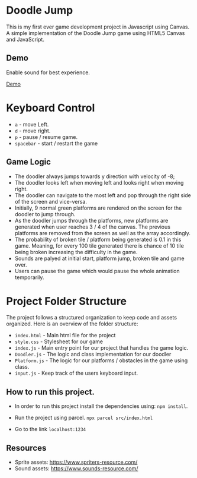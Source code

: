 # Doodle Jump

This is my first ever game development project in Javascript using Canvas. A simple implementation of the Doodle Jump game using HTML5 Canvas and JavaScript.

## Demo

Enable sound for best experience.

[Demo](https://lfkaushal.github.io/projects/DoodleJump/dist/)

# Keyboard Control

- `a` - move Left.
- `d` - move right.
- `p` - pause / resume game.
- `spacebar` - start / restart the game

## Game Logic

- The doodler always jumps towards y direction with velocity of -8;
- The doodler looks left when moving left and looks right when moving right.
- The doodler can navigate to the most left and pop through the right side of the screen and vice-versa.
- Initially, 9 normal green platforms are rendered on the screen for the doodler to jump through.
- As the doodler jumps through the platforms, new platforms are generated when user reaches 3 / 4 of the canvas. The previous platforms are removed from the screen as well as the array accordingly.
- The probability of broken tile / platform being generated is 0.1 in this game. Meaning, for every 100 tile generated there is chance of 10 tile being broken increasing the difficulty in the game.
- Sounds are palyed at initial start, platform jump, broken tile and game over.
- Users can pause the game which would pause the whole animation temporarily.

# Project Folder Structure

The project follows a structured organization to keep code and assets organized. Here is an overview of the folder structure:

- `index.html` - Main html file for the project
- `style.css` - Stylesheet for our game
- `index.js` - Main entry point for our project that handles the game logic.
- `Doodler.js` - The logic and class implementation for our doodler
- `Platform.js` - The logic for our platforms / obstacles in the game using class.
- `input.js` - Keep track of the users keyboard input.

## How to run this project.

- In order to run this project install the dependencies using:
  `npm install`.

- Run the project using parcel.
  `npx parcel src/index.html`

- Go to the link `localhost:1234`

## Resources

- Sprite assets: https://www.spriters-resource.com/
- Sound assets: https://www.sounds-resource.com/
